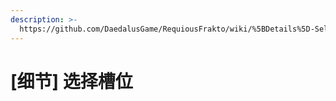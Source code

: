 ```yaml
---
description: >-
  https://github.com/DaedalusGame/RequiousFrakto/wiki/%5BDetails%5D-Selection-Slots
---
```


# \[细节\] 选择槽位

